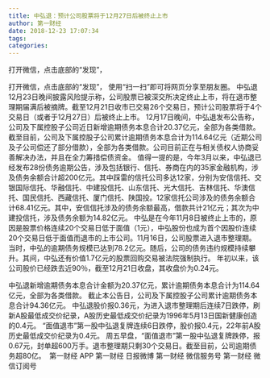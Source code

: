 ```yaml
---
title: 中弘退：预计公司股票将于12月27日后被终止上市
author: 第一财经
date: 2018-12-23 17:07:34
tags: 
categories: 
---
```

打开微信，点击底部的“发现”，
<!-- more -->
打开微信，点击底部的“发现”，
使用“扫一扫”即可将网页分享至朋友圈。
中弘退12月23日晚间披露风险提示称，公司股票已被深交所决定终止上市，将在退市整理期届满后被摘牌。截至12月21日收市已交易26个交易日，预计公司股票将于4个交易日（或者于12月27日）后被终止上市。
12月17日晚间，中弘退发布公告称，公司及下属控股子公司近日新增逾期债务本息合计20.37亿元，全部为各类借款。截至目前，公司及下属控股子公司累计逾期债务本息合计为114.64亿元（近期公司及子公司偿还了部分借款），全部为各类借款。公司目前正在与相关债权人协商妥善解决办法，并且在全力筹措偿债资金。
值得一提的是，今年3月以来，中弘退已经发布28份债务逾期公告，涉及包括银行、信托、券商在内的35家金融机构，涉及债务余额合计超200亿元。其中踩雷的信托公司多达12家，分别为安信信托、交银国际信托、华融信托、中建投信托、山东信托、光大信托、吉林信托、华澳信托、国民信托、西藏信托、厦门信托、陕国投。12家信托公司涉及的债务余额合计68.41亿元。其中，安信信托涉及的债务余额最高，借款共计21亿元；其次为中建投信托，涉及债务余额为14.82亿元。
中弘是在今年11月8日被终止上市的，原因是股票价格连续20个交易日低于面值（1元），中弘股份也成为首个因股价连续20个交易日低于面值而退市的上市公司。11月16日，公司股票进入退市整理期。
当时，中弘的逾期债务规模已达到78.2亿元。随后，公司的债务违约规模持续攀升。其间，中弘还有价值1.7亿元的股票回购交易被法院强制执行。
年初以来，该公司股价已经跌去近90％，截至12月21日收盘，其收盘价为0.24元。
 
 
中弘退新增逾期债务本息合计金额为20.37亿元，累计逾期债务本息合计为114.64亿元，全部为各类借款。
截止本公告日，公司及下属控股子公司累计逾期债务本息合计94.36亿元。
中弘退股价报0.36元，为进入退市整理期后连续7日跌停，刷新A股最低成交价纪录，A股历史最低成交价纪录为1996年5月13日国新健康创造的0.4元。
“面值退市”第一股中弘退复牌连续6日跌停，股价报0.4元，22年前A股历史最低成交价纪录为0.4元。
周五早盘，“面值退市”第一股中弘退复牌跌停，报0.67元，封单超600万手。退市整理期只剩30个交易日。截至目前，公司逾期债务超80亿。 
第一财经
APP
第一财经
日报微博
第一财经
微信服务号
第一财经
微信订阅号
